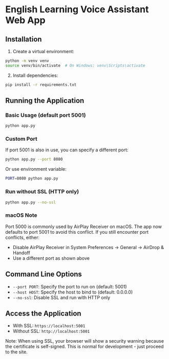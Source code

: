 # English Learning Voice Assistant Web App

## Installation

1. Create a virtual environment:
```bash
python -m venv venv
source venv/bin/activate  # On Windows: venv\Scripts\activate
```

2. Install dependencies:
```bash
pip install -r requirements.txt
```

## Running the Application

### Basic Usage (default port 5001)
```bash
python app.py
```

### Custom Port
If port 5001 is also in use, you can specify a different port:
```bash
python app.py --port 8080
```

Or use environment variable:
```bash
PORT=8080 python app.py
```

### Run without SSL (HTTP only)
```bash
python app.py --no-ssl
```

### macOS Note
Port 5000 is commonly used by AirPlay Receiver on macOS. The app now defaults to port 5001 to avoid this conflict. If you still encounter port conflicts, either:
- Disable AirPlay Receiver in System Preferences → General → AirDrop & Handoff
- Use a different port as shown above

## Command Line Options

- `--port PORT`: Specify the port to run on (default: 5001)
- `--host HOST`: Specify the host to bind to (default: 0.0.0.0)
- `--no-ssl`: Disable SSL and run with HTTP only

## Access the Application

- With SSL: `https://localhost:5001`
- Without SSL: `http://localhost:5001`

Note: When using SSL, your browser will show a security warning because the certificate is self-signed. This is normal for development - just proceed to the site.